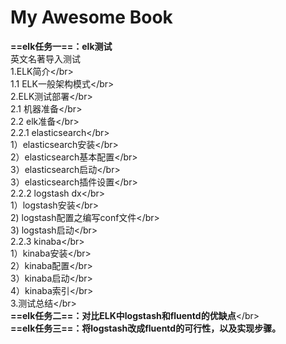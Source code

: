 # My Awesome Book

**==elk任务一==：elk测试**  
英文名著导入测试  
1.ELK简介&lt;/br&gt;  
  1.1 ELK一般架构模式&lt;/br&gt;  
2.ELK测试部署&lt;/br&gt;  
2.1 机器准备&lt;/br&gt;  
2.2 elk准备&lt;/br&gt;  
2.2.1 elasticsearch&lt;/br&gt;  
1）elasticsearch安装&lt;/br&gt;  
2）elasticsearch基本配置&lt;/br&gt;  
3）elasticsearch启动&lt;/br&gt;  
3）elasticsearch插件设置&lt;/br&gt;  
2.2.2 logstash dx&lt;/br&gt;  
1）logstash安装&lt;/br&gt;  
2\) logstash配置之编写conf文件&lt;/br&gt;  
3\) logstash启动&lt;/br&gt;  
2.2.3 kinaba&lt;/br&gt;  
1）kinaba安装&lt;/br&gt;  
2）kinaba配置&lt;/br&gt;  
3）kinaba启动&lt;/br&gt;  
4）kinaba索引&lt;/br&gt;  
3.测试总结&lt;/br&gt;  
**==elk任务二==：对比ELK中logstash和fluentd的优缺点**&lt;/br&gt;  
**==elk任务三==：将logstash改成fluentd的可行性，以及实现步骤。**

